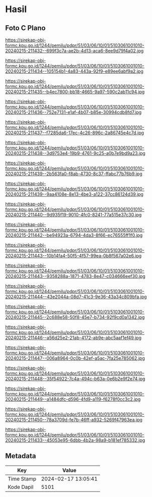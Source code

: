 # Hasil

## Foto C Plano

https://sirekap-obj-formc.kpu.go.id/1244/pemilu/pdpr/51/03/06/10/01/5103061001010-20240215-211432--699f3c7a-ae2b-4d13-aca6-8ee9d79f4a02.jpg

https://sirekap-obj-formc.kpu.go.id/1244/pemilu/pdpr/51/03/06/10/01/5103061001010-20240215-211434--105154b1-4a83-443a-92f9-e89ee6abf9a2.jpg

https://sirekap-obj-formc.kpu.go.id/1244/pemilu/pdpr/51/03/06/10/01/5103061001010-20240215-211435--b4ec7800-bb18-4665-9a97-590c2ab11c94.jpg

https://sirekap-obj-formc.kpu.go.id/1244/pemilu/pdpr/51/03/06/10/01/5103061001010-20240215-211436--752e7131-e1af-4b07-b85e-30994cdb8fd7.jpg

https://sirekap-obj-formc.kpu.go.id/1244/pemilu/pdpr/51/03/06/10/01/5103061001010-20240215-211437--f7285da6-17ec-4c26-896c-2a86745e4c7d.jpg

https://sirekap-obj-formc.kpu.go.id/1244/pemilu/pdpr/51/03/06/10/01/5103061001010-20240215-211438--3d9753e4-19b9-4761-9c25-a0b7e9bd9a23.jpg

https://sirekap-obj-formc.kpu.go.id/1244/pemilu/pdpr/51/03/06/10/01/5103061001010-20240215-211439--2b563fa0-f8ab-4730-8c37-ffabc77b76b9.jpg

https://sirekap-obj-formc.kpu.go.id/1244/pemilu/pdpr/51/03/06/10/01/5103061001010-20240215-211439--9aa4108e-8e13-4be3-a122-37cc86124d39.jpg

https://sirekap-obj-formc.kpu.go.id/1244/pemilu/pdpr/51/03/06/10/01/5103061001010-20240215-211440--9d935f19-9010-4fc0-8241-77a515e37c30.jpg

https://sirekap-obj-formc.kpu.go.id/1244/pemilu/pdpr/51/03/06/10/01/5103061001010-20240215-211442--be94923a-6794-4da3-8f66-ec76555ff1f0.jpg

https://sirekap-obj-formc.kpu.go.id/1244/pemilu/pdpr/51/03/06/10/01/5103061001010-20240215-211443--10b14fa4-50f5-4f57-99ea-0b8f567a02e6.jpg

https://sirekap-obj-formc.kpu.go.id/1244/pemilu/pdpr/51/03/06/10/01/5103061001010-20240215-211443--9358288a-1871-4783-8e47-c034666eef30.jpg

https://sirekap-obj-formc.kpu.go.id/1244/pemilu/pdpr/51/03/06/10/01/5103061001010-20240215-211444--43e2044a-08d7-41c3-9e36-43a34c809bfa.jpg

https://sirekap-obj-formc.kpu.go.id/1244/pemilu/pdpr/51/03/06/10/01/5103061001010-20240215-211445--2c688e58-50f8-45e7-b734-92f9cd0a1342.jpg

https://sirekap-obj-formc.kpu.go.id/1244/pemilu/pdpr/51/03/06/10/01/5103061001010-20240215-211446--a56d25e2-21ab-4172-ab9e-abc5aaf1ef49.jpg

https://sirekap-obj-formc.kpu.go.id/1244/pemilu/pdpr/51/03/06/10/01/5103061001010-20240215-211447--006a8964-0c0b-42ef-a5ac-7fa25e785062.jpg

https://sirekap-obj-formc.kpu.go.id/1244/pemilu/pdpr/51/03/06/10/01/5103061001010-20240215-211448--35f54922-7c4a-494c-b63a-0e6b2e9f2e74.jpg

https://sirekap-obj-formc.kpu.go.id/1244/pemilu/pdpr/51/03/06/10/01/5103061001010-20240215-211449--a1484dfc-d596-4fd9-a119-f6278f0cc3c2.jpg

https://sirekap-obj-formc.kpu.go.id/1244/pemilu/pdpr/51/03/06/10/01/5103061001010-20240215-211450--78a3709d-fe7b-46ff-a932-5269f47963ea.jpg

https://sirekap-obj-formc.kpu.go.id/1244/pemilu/pdpr/51/03/06/10/01/5103061001010-20240215-211433--45053e95-6dbb-4b2a-98a9-b181ef785332.jpg


## Metadata

| Key        | Value               |
| ---------- | ------------------- |
| Time Stamp | 2024-02-17 13:05:41 |
| Kode Dapil | 5101                |



